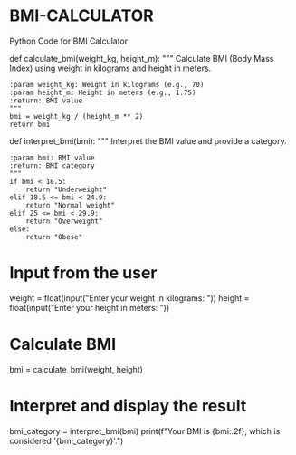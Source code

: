 # BMI-CALCULATOR
Python Code for BMI Calculator

def calculate_bmi(weight_kg, height_m):
    """
    Calculate BMI (Body Mass Index) using weight in kilograms and height in meters.
    
    :param weight_kg: Weight in kilograms (e.g., 70)
    :param height_m: Height in meters (e.g., 1.75)
    :return: BMI value
    """
    bmi = weight_kg / (height_m ** 2)
    return bmi

def interpret_bmi(bmi):
    """
    Interpret the BMI value and provide a category.

    :param bmi: BMI value
    :return: BMI category
    """
    if bmi < 18.5:
        return "Underweight"
    elif 18.5 <= bmi < 24.9:
        return "Normal weight"
    elif 25 <= bmi < 29.9:
        return "Overweight"
    else:
        return "Obese"

# Input from the user
weight = float(input("Enter your weight in kilograms: "))
height = float(input("Enter your height in meters: "))

# Calculate BMI
bmi = calculate_bmi(weight, height)

# Interpret and display the result
bmi_category = interpret_bmi(bmi)
print(f"Your BMI is {bmi:.2f}, which is considered '{bmi_category}'.")
